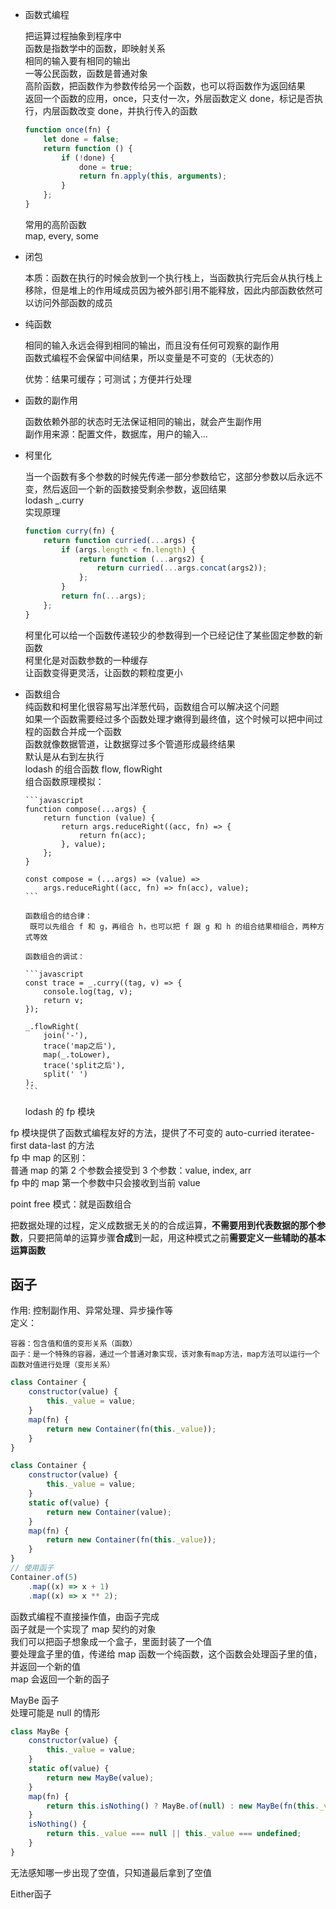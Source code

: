 -   函数式编程

    把运算过程抽象到程序中  
     函数是指数学中的函数，即映射关系  
     相同的输入要有相同的输出  
     一等公民函数，函数是普通对象  
     高阶函数，把函数作为参数传给另一个函数，也可以将函数作为返回结果  
     返回一个函数的应用，once，只支付一次，外层函数定义 done，标记是否执行，内层函数改变 done，并执行传入的函数

    ```javascript
    function once(fn) {
        let done = false;
        return function () {
            if (!done) {
                done = true;
                return fn.apply(this, arguments);
            }
        };
    }
    ```

    常用的高阶函数  
    map, every, some

-   闭包

    本质：函数在执行的时候会放到一个执行栈上，当函数执行完后会从执行栈上移除，但是堆上的作用域成员因为被外部引用不能释放，因此内部函数依然可以访问外部函数的成员

-   纯函数

    相同的输入永远会得到相同的输出，而且没有任何可观察的副作用  
     函数式编程不会保留中间结果，所以变量是不可变的（无状态的）

    优势：结果可缓存；可测试；方便并行处理

-   函数的副作用

    函数依赖外部的状态时无法保证相同的输出，就会产生副作用  
     副作用来源：配置文件，数据库，用户的输入...

-   柯里化

    当一个函数有多个参数的时候先传递一部分参数给它，这部分参数以后永远不变，然后返回一个新的函数接受剩余参数，返回结果  
     lodash \_.curry  
     实现原理

    ```javascript
    function curry(fn) {
        return function curried(...args) {
            if (args.length < fn.length) {
                return function (...args2) {
                    return curried(...args.concat(args2));
                };
            }
            return fn(...args);
        };
    }
    ```

    柯里化可以给一个函数传递较少的参数得到一个已经记住了某些固定参数的新函数  
    柯里化是对函数参数的一种缓存  
    让函数变得更灵活，让函数的颗粒度更小

-   函数组合  
     纯函数和柯里化很容易写出洋葱代码，函数组合可以解决这个问题  
     如果一个函数需要经过多个函数处理才嫩得到最终值，这个时候可以把中间过程的函数合并成一个函数  
     函数就像数据管道，让数据穿过多个管道形成最终结果  
     默认是从右到左执行  
     lodash 的组合函数 flow, flowRight  
     组合函数原理模拟：

        ```javascript
        function compose(...args) {
            return function (value) {
                return args.reduceRight((acc, fn) => {
                    return fn(acc);
                }, value);
            };
        }

        const compose = (...args) => (value) =>
            args.reduceRight((acc, fn) => fn(acc), value);
        ```

        函数组合的结合律：
         既可以先组合 f 和 g，再组合 h，也可以把 f 跟 g 和 h 的组合结果相组合，两种方式等效

        函数组合的调试：

        ```javascript
        const trace = _.curry((tag, v) => {
            console.log(tag, v);
            return v;
        });

        _.flowRight(
            join('-'),
            trace('map之后'),
            map(_.toLower),
            trace('split之后'),
            split(' ')
        );
        ```

    lodash 的 fp 模块

fp 模块提供了函数式编程友好的方法，提供了不可变的 auto-curried iteratee-first data-last 的方法  
fp 中 map 的区别：  
 普通 map 的第 2 个参数会接受到 3 个参数：value, index, arr  
 fp 中的 map 第一个参数中只会接收到当前 value

point free 模式：就是函数组合

把数据处理的过程，定义成数据无关的的合成运算，**不需要用到代表数据的那个参数**，只要把简单的运算步骤**合成**到一起，用这种模式之前**需要定义一些辅助的基本运算函数**

## 函子

作用: 控制副作用、异常处理、异步操作等  
定义：

    容器：包含值和值的变形关系（函数）
    函子：是一个特殊的容器，通过一个普通对象实现，该对象有map方法，map方法可以运行一个函数对值进行处理（变形关系）

```javascript
class Container {
    constructor(value) {
        this._value = value;
    }
    map(fn) {
        return new Container(fn(this._value));
    }
}

class Container {
    constructor(value) {
        this._value = value;
    }
    static of(value) {
        return new Container(value);
    }
    map(fn) {
        return new Container(fn(this._value));
    }
}
// 使用函子
Container.of(5)
    .map((x) => x + 1)
    .map((x) => x ** 2);
```

函数式编程不直接操作值，由函子完成  
函子就是一个实现了 map 契约的对象  
我们可以把函子想象成一个盒子，里面封装了一个值  
要处理盒子里的值，传递给 map 函数一个纯函数，这个函数会处理函子里的值，并返回一个新的值  
map 会返回一个新的函子

MayBe 函子  
处理可能是 null 的情形

```javascript
class MayBe {
    constructor(value) {
        this._value = value;
    }
    static of(value) {
        return new MayBe(value);
    }
    map(fn) {
        return this.isNothing() ? MayBe.of(null) : new MayBe(fn(this._value));
    }
    isNothing() {
        return this._value === null || this._value === undefined;
    }
}
```

无法感知哪一步出现了空值，只知道最后拿到了空值  

Either函子  

